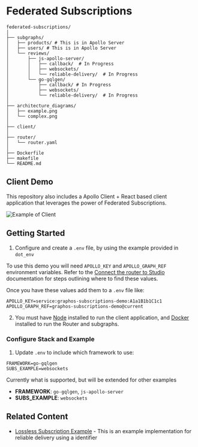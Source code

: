 # Federated Subscriptions
```
federated-subscriptions/
│
├── subgraphs/
│   ├── products/ # This is in Apollo Server
│   ├── users/ # This is in Apollo Server
│   └── reviews/
│       ├── js-apollo-server/
│       │   ├── callback/  # In Progress
│       │   ├── websockets/
│       │   └── reliable-delivery/  # In Progress
│       └── go-gqlgen/
│           ├── callback/ # In Progress
│           ├── websockets/
│           └── reliable-delivery/  # In Progress
│
├── architecture_diagrams/
│   ├── example.png
│   └── complex.png
│
├── client/
│
├── router/
│   └── router.yaml
│
├── Dockerfile
├── makefile
└── README.md
```

## Client Demo
This repository also includes a Apollo Client + React based client application that leverages the power of Federated Subscriptions.

![Example of Client](https://github.com/apollosolutions/se-subscription-demo/raw/main/client/public/demo.png)

## Getting Started
1) Configure and create a `.env` file, by using the example provided in `dot_env`

To use this demo you will need `APOLLO_KEY` and `APOLLO_GRAPH_REF` environment variables. Refer to the [Connect the router to Studio](https://www.apollographql.com/docs/router/managed-federation/setup/#4-connect-the-router-to-studio) documentation for steps outlining where to find these values.

Once you have these values add them to a `.env` file like:

```
APOLLO_KEY=service:graphos-subscriptions-demo:A1a1B1b1C1c1
APOLLO_GRAPH_REF=graphos-subscriptions-demo@current
```

2) You must have [Node](https://nodejs.org/) installed to run the client application, and [Docker](https://www.docker.com) installed to run the Router and subgraphs.

### Configure Stack and Example
1) Update `.env` to include which framework to use:

```
FRAMEWORK=go-gqlgen
SUBS_EXAMPLE=websockets
```

Currently what is supported, but will be extended for other examples
- **FRAMEWORK**: `go-gqlgen`, `js-apollo-server`
- **SUBS_EXAMPLE**: `websockets`

## Related Content
- [Lossless Subscription Example](https://github.com/apollosolutions/lossless_subscription) - This is an example implementation for reliable delivery using a identifier
